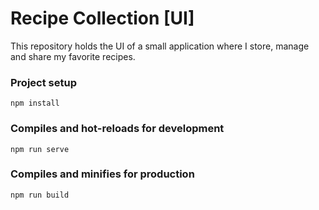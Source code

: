 # Recipe Collection [UI]

This repository holds the UI of a small application where I store, manage and share my favorite recipes.

### Project setup

```
npm install
```

### Compiles and hot-reloads for development

```
npm run serve
```

### Compiles and minifies for production

```
npm run build
```
